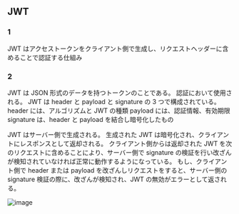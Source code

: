 ## JWT

### 1

JWT はアクセストークンをクライアント側で生成し、リクエストヘッダーに含めることで認証する仕組み

### 2

JWT は JSON 形式のデータを持つトークンのことである。
認証において使用される。
JWT は header と payload と signature の 3 つで構成されている。
header には、アルゴリズムと JWT の種類
payload には、認証情報、有効期限
signature は、header と payload を結合し暗号化したもの

JWT はサーバー側で生成される。
生成された JWT は暗号化され、クライアントにレスポンスとして返却される。
クライアント側からは返却された JWT を次のリクエストに含めることにより、サーバー側で signature の検証を行い改ざんが検知されていなければ正常に動作するようになっている。
もし、クライアント側で header または payload を改ざんしリクエストをすると、サーバー側の signature 検証の際に、改ざんが検知され、JWT の無効がエラーとして返される。

![image](https://github.com/user-attachments/assets/5c44bb26-e82f-4d3e-b5c2-126433de7ca4)
